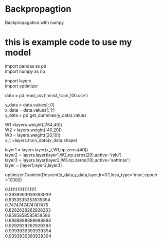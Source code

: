 # Backpropagtion
Backpropagation with numpy

# this is example code to use my model
import pandas as pd  
import numpy as np  

import layers  
import optimizer  

data = pd.read_csv('mnist_train_100.csv')    

y_data = data.values[:,0]  
x_data = data.values[:,1:]  
y_data = pd.get_dummies(y_data).values  

W1 =layers.weight([784,40])  
W2 = layers.weight([40,20])  
W3 = layers.weight([20,10])  
x_t =layers.train_data(x_data.shape)  

layer1 = layers.layer(x_t,W1,np.zeros(40))  
layer2 = layers.layer(layer1,W2,np.zeros(20),active='relu')  
layer3 = layers.layer(layer2,W3,np.zeros(10),active='softmax')  
layer = [layer1,layer2,layer3]  

optimizer.GradientDescent(x_data,y_data,layer,lr=0.1,loss_type='mse',epoch=10000)   

0.1111111111111111   
0.3939393939393939   
0.5353535353535354   
0.7474747474747475   
0.8282828282828283   
0.8585858585858586  
0.8888888888888888    
0.9292929292929293    
0.9393939393939394    
0.9393939393939394   



